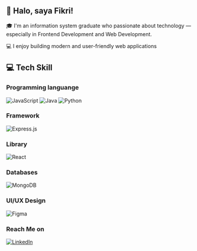 ## 👋 Halo, saya Fikri!

🎓 I'm an information system graduate who passionate about technology — especially in Frontend Development and Web Development.

💻 I enjoy building modern and user-friendly web applications

## 💻 Tech Skill

### Programming languange 
![JavaScript](https://img.shields.io/badge/javascript-%23323330.svg?style=for-the-badge&logo=javascript&logoColor=%23F7DF1E) ![Java](https://img.shields.io/badge/java-%23ED8B00.svg?style=for-the-badge&logo=openjdk&logoColor=white) ![Python](https://img.shields.io/badge/python-3670A0?style=for-the-badge&logo=python&logoColor=ffdd54)

### Framework
![Express.js](https://img.shields.io/badge/express.js-%23404d59.svg?style=for-the-badge&logo=express&logoColor=%2361DAFB)

### Library
![React](https://img.shields.io/badge/react-%2320232a.svg?style=for-the-badge&logo=react&logoColor=%2361DAFB)

### Databases
![MongoDB](https://img.shields.io/badge/MongoDB-%234ea94b.svg?style=for-the-badge&logo=mongodb&logoColor=white) 

### UI/UX Design
![Figma](https://img.shields.io/badge/figma-%23F24E1E.svg?style=for-the-badge&logo=figma&logoColor=white)

### Reach Me on
[![LinkedIn](https://img.shields.io/badge/linkedin-%230077B5.svg?style=for-the-badge&logo=linkedin&logoColor=white)](http://linkedin.com/in/muhammad-fikri-234122247)

  


